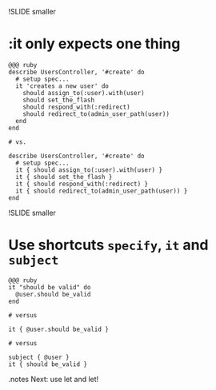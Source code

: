 !SLIDE smaller

# :it only expects one thing

    @@@ ruby
    describe UsersController, '#create' do
      # setup spec...
      it 'creates a new user' do
        should assign_to(:user).with(user)
        should set_the_flash
        should respond_with(:redirect)
        should redirect_to(admin_user_path(user))
      end
    end

    # vs.

    describe UsersController, '#create' do
      # setup spec...
      it { should assign_to(:user).with(user) }
      it { should set_the_flash }
      it { should respond_with(:redirect) }
      it { should redirect_to(admin_user_path(user)) }
    end

!SLIDE smaller

# Use shortcuts `specify`, `it` and `subject`

    @@@ ruby
    it "should be valid" do
      @user.should be_valid
    end

    # versus

    it { @user.should be_valid }

    # versus

    subject { @user }
    it { should be_valid }

.notes Next: use let and let!

